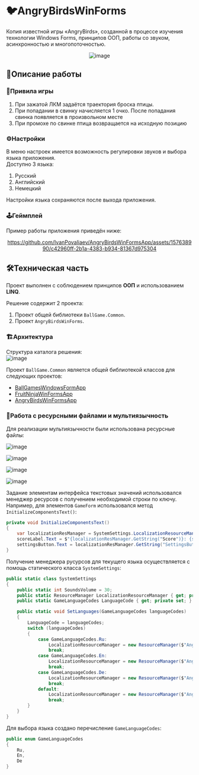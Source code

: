 # 🐦AngryBirdsWinForms
Копия известной игры «AngryBirds», созданной в процессе изучения технологии Windows Forms, принципов ООП, работы со звуком, асинхронностью и многопоточностью.
<div " align="center">
  
![image](https://github.com/IvanPovaliaev/AngryBirdsWinFormsApp/assets/157638990/e511ddb2-6b9a-4110-991e-2186df3744a8)

</div>

## 📝Описание работы

### 📜Привила игры
1. При зажатой ЛКМ задаётся траектория броска птицы.
2. При попадании в свинку начисляется 1 очко. После попадания свинка появляется в произвольном месте
3. При промохе по свинке птица возвращается на исходную позицию

### ⚙️Настройки
В меню настроек имеется возможность регулировки звуков и выбора языка приложения.<br />
Доступно 3 языка:
1. Русский
2. Английский
3. Немецкий

Настройки языка сохраняются после выхода приложения.

### 🕹️Геймплей
Пример работы приложения приведён ниже:
<div " align="center">

https://github.com/IvanPovaliaev/AngryBirdsWinFormsApp/assets/157638990/c42960ff-2b1a-4383-b934-81367d975304

</div>

## 🛠️Техническая часть

Проект выполнен с соблюдением принципов **ООП** и использованием **LINQ**.

Решение содержит 2 проекта:
1. Проект общей библиотеки `BallGame.Common`.
2. Проект `AngryBirdsWinForms`.

### 🏗️Архитектура
Структура каталога решения:<br />
![image](https://github.com/IvanPovaliaev/AngryBirdsWinFormsApp/assets/157638990/392468bb-d0be-4ac5-a287-18d2519ae1c2)

Проект `BallGame.Common` является общей библиотекой классов для следующих проектов:
* [BallGamesWindowsFormApp](https://github.com/IvanPovaliaev/BallGamesWindowsFormApp)
* [FruitNinjaWinFormsApp](https://github.com/IvanPovaliaev/FruitNinjaWinFormsApp)
* [AngryBirdsWinFormsApp](https://github.com/IvanPovaliaev/AngryBirdsWinFormsApp)

### 💬Работа с ресурсными файлами и мультиязычность
Для реализации мультиязычности были использована ресурсные файлы:

![image](https://github.com/IvanPovaliaev/AngryBirdsWinFormsApp/assets/157638990/663d508b-90ef-47e0-a6ba-63d5c3a4b903)

![image](https://github.com/IvanPovaliaev/AngryBirdsWinFormsApp/assets/157638990/46247450-86a3-4704-8038-2482949c9031)

![image](https://github.com/IvanPovaliaev/AngryBirdsWinFormsApp/assets/157638990/395c6dd8-61d5-497f-9240-3597a7bc8bb2)

![image](https://github.com/IvanPovaliaev/AngryBirdsWinFormsApp/assets/157638990/5caac214-ecc2-481e-a03b-b846e9f6d2b7)

Задание элементам интерфейса текстовых значений использовался менеджер ресурсов с получением необходимой строки по ключу.<br />
Например, для элементов `GameForm` использовался метод `InitializeComponentsText()`:
```csharp
private void InitializeComponentsText()
{
    var localizationResManager = SystemSettings.LocalizationResourceManager;
    scoreLabel.Text = $"{localizationResManager.GetString("Score")}: {score}";
    settingsButton.Text = localizationResManager.GetString("SettingsButton");
}
```

Получение менеджера русурсов для текущего языка осуществляется с помощь статического класса `SystemSettings`:
```csharp
public static class SystemSettings
{
    public static int SoundsVolume = 30;
    public static ResourceManager LocalizationResourceManager { get; private set; }
    public static GameLanguageCodes LanguageCode { get; private set; } = (GameLanguageCodes)Properties.Settings.Default.LastUsedLanguage;

    public static void SetLanguages(GameLanguageCodes languageCodes)
    {
        LanguageCode = languageCodes;
        switch (languageCodes)
        {
            case GameLanguageCodes.Ru:
                LocalizationResourceManager = new ResourceManager($"AngryBirdsWinForms.Languages.Russian", Assembly.GetExecutingAssembly());
                break;
            case GameLanguageCodes.En:
                LocalizationResourceManager = new ResourceManager($"AngryBirdsWinForms.Languages.English", Assembly.GetExecutingAssembly());
                break;
            case GameLanguageCodes.De:
                LocalizationResourceManager = new ResourceManager($"AngryBirdsWinForms.Languages.German", Assembly.GetExecutingAssembly());
                break;
            default:
                LocalizationResourceManager = new ResourceManager($"AngryBirdsWinForms.Languages.Russian", Assembly.GetExecutingAssembly());
                break;
        }
    }
}
```

Для выбора языка создано перечисление `GameLanguageCodes`:
```csharp
public enum GameLanguageCodes
{
    Ru,
    En,
    De
}
```




